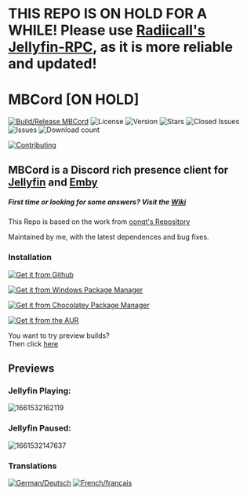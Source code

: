 # THIS REPO IS ON HOLD FOR A WHILE! Please use [Radiicall's Jellyfin-RPC](https://github.com/Radiicall/jellyfin-rpc), as it is more reliable and updated!

# MBCord [ON HOLD]

[![Build/Release MBCord](https://img.shields.io/github/actions/workflow/status/SandwichFox/MBCord/build.yml?label=Build%20MBCord&logo=GitHub&style=for-the-badge)](https://github.com/SandwichFox/MBCord/actions/workflows/build.yml) 
![License](https://img.shields.io/github/license/SandwichFox/MBCord?style=for-the-badge) 
![Version](https://img.shields.io/github/v/release/SandwichFox/MBCord?style=for-the-badge)
![Stars](https://img.shields.io/github/stars/SandwichFox/MBCord?logo=&style=for-the-badge) 
![Closed Issues](https://img.shields.io/github/issues-closed-raw/SandwichFox/MBCord?color=green&&style=for-the-badge) 
![Issues](https://img.shields.io/github/issues-raw/SandwichFox/MBCord?&color=red&style=for-the-badge) 
![Download count](https://img.shields.io/github/downloads/SandwichFox/MBCord/total?style=for-the-badge)

[![Contributing](https://img.shields.io/badge/Contributing-100000?style=for-the-badge&logo=github)](CONTRIBUTING.md)

## MBCord is a Discord rich presence client for [Jellyfin](https://jellyfin.org) and [Emby](https://emby.media/)
##### First time or looking for some answers? Visit the [Wiki](https://github.com/SandwichFox/MBCord/wiki)


This Repo is based on the work from [oonqt's Repository](https://github.com/oonqt/MBCord)

Maintained by me, with the latest dependences and bug fixes.


### Installation

[![Get it from Github](https://img.shields.io/badge/Get_It_From_GitHub-100000?style=for-the-badge&logo=github&logoColor=white)](https://github.com/SandwichFox/MBCord/releases/latest)

[![Get it from Windows Package Manager](https://img.shields.io/badge/-get%20it%20from%20Winget-black?style=for-the-badge&logo=windows11&logoColor=blue)](https://winstall.app/apps/SandwichFox.mbcord)

[![Get it from Chocolatey Package Manager](https://img.shields.io/badge/-get%20it%20from%20Chocolatey-black?style=for-the-badge&logo=chocolatey)](https://community.chocolatey.org/packages/mbcord)

<!---
[![Get it from Flathub](https://img.shields.io/badge/Get%20it%20from%20Flathub-black?style=for-the-badge&logo=flathub)]()
!---->

[![Get it from the AUR](https://img.shields.io/badge/Get%20it%20from%20the%20aur%20(Not%20Maintained%20by%20me)-black?style=for-the-badge&logo=archlinux)](https://aur.archlinux.org/packages/mbcord-appimage) 


You want to try preview builds? \
Then click [here](https://github.com/SandwichFox/MBCord/actions/workflows/build.yml)

## Previews

### Jellyfin Playing:

![1661532162119](image/README/1661532162119.png)

### Jellyfin Paused:

![1661532147637](image/README/1661532147637.png)


### Translations

[![German/Deutsch](https://img.shields.io/badge/-German%2FDeutsch-black?style=for-the-badge&logo=googletranslate&logoColor=white)](translation/README-DE.md)
[![French/français](https://img.shields.io/badge/-French%2FFRANCAIS-black?style=for-the-badge&logo=googletranslate&logoColor=white)](translation/README-FR.md)


